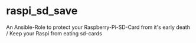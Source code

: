 # raspi_sd_save
An Ansible-Role to protect your Raspberry-Pi-SD-Card from it's early death / Keep your Raspi from eating sd-cards
